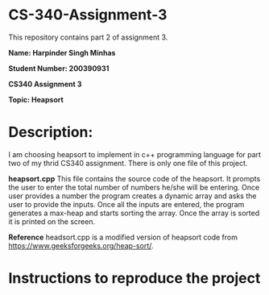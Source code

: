 # CS-340-Assignment-3
This repository contains part 2 of assignment 3. 

**Name: Harpinder Singh Minhas**

**Student Number: 200390931**

**CS340 Assignment 3**

**Topic: Heapsort**

# Description: 
I am choosing heapsort to implement in c++ programming language for part two of my thrid CS340 assignment. There is only one file of this project. 

**heapsort.cpp**
This file contains the source code of the heapsort. It prompts the user to enter the total number of numbers he/she will be entering. Once user provides a number the program creates a dynamic array and asks the user to provide the inputs. Once all the inputs are entered, the program generates a max-heap and starts sorting the array. Once the array is sorted it is printed on the screen.

**Reference**
headsort.cpp is a modified version of heapsort code from https://www.geeksforgeeks.org/heap-sort/. 

# Instructions to reproduce the project
